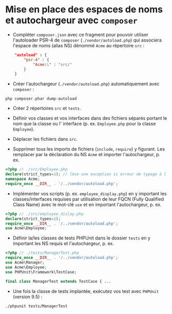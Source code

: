 # Mise en place des espaces de noms et autochargeur avec `composer`

- Compléter `composer.json` avec ce fragment pour pouvoir utiliser l'autoloader PSR-4  de `composer` (`./vendor/autoload.php`) qui associera l'espace de noms (alias NS) dénommé `Acme` au  répertoire `src` :

```json
	"autoload" : {
		"psr-4" : {
			"Acme\\" : "src/"
		}
	}
```

- Créer l'autochargeur (`./vendor/autoload.php`) automatiquement avec `composer` :

`php composer.phar dump-autoload`


- Créer 2 répertoires `src` et `tests`.

- Définir vos classes et vos interfaces dans des fichiers séparés portant le nom que la classe ou l' interface (p. ex. `Employee.php` pour la classe `Employee`). 

- Déplacer les fichiers  dans `src`.

- Supprimer tous les imports de fichiers (`include`, `require`) y figurant. Les remplacer par la déclaration du NS `Acme` et importer l'autochargeur, p. ex.

```php
<?php // ./src/Employee.php
declare(strict_types=1); // lève une exception si erreur de typage à l'appel de fonctions/méthodes
namespace Acme;
require_once __DIR__ . '/../vendor/autoload.php';

```

- Implémenter vos scripts (p. ex. `employee_display.php`) en y important les classes/interfaces requises par utilisation de leur FQCN (Fully Qualified Class Name) avec le mot-clé `use` et en important l'autochargeur, p. ex.

```php
<?php // ./src/employee_dislay.php
declare(strict_types=1);
require_once __DIR__ . '/../vendor/autoload.php';
use Acme\Employee;
```

- Définir la/les classes de tests PHPUnit dans le dossier `tests`  en y important les NS requis et l'autochargeur, p. ex.

```php
<?php // ./tests/ManagerTest.php
require_once __DIR__ . '/../vendor/autoload.php';
use Acme\Manager;
use Acme\Employee;
use PHPUnit\Framework\TestCase;

final class ManagerTest extends TestCase { ...
```
	
- Une fois la classe de tests implantée, exécutez vos test avec `PHPUnit` (version 9.5) :

 `./phpunit tests/ManagerTest` 
 

